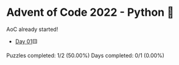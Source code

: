 # Advent of Code 2022 - Python 🐍

AoC already started!

* [Day 01](Day01)🟨

Puzzles completed: 1/2 (50.00%)
Days completed: 0/1 (0.00%)

